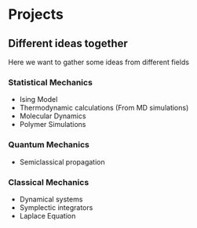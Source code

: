 # Projects
## Different ideas together

Here we want to gather some ideas from different fields

### Statistical Mechanics
- Ising Model
- Thermodynamic calculations (From MD simulations)
- Molecular Dynamics
- Polymer Simulations
### Quantum Mechanics
- Semiclassical propagation
### Classical Mechanics
- Dynamical systems
- Symplectic integrators
- Laplace Equation
### 
